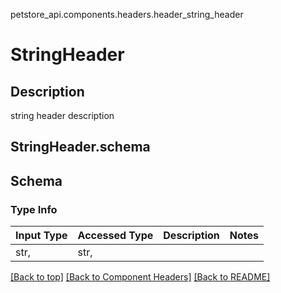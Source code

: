 petstore_api.components.headers.header_string_header
# StringHeader

## Description
string header description
## <a id="header_string_headerschema" >StringHeader.schema</a>
## Schema

### Type Info
Input Type | Accessed Type | Description | Notes
------------ | ------------- | ------------- | -------------
str,  | str,  |  |

[[Back to top]](#top) [[Back to Component Headers]](../../../README.md#Component-Headers) [[Back to README]](../../../README.md)
